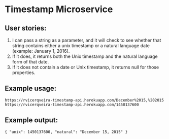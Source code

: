 # Timestamp Microservice
## User stories:
1) I can pass a string as a parameter, and it will check to see whether that string contains either a unix timestamp or a natural language date (example: January 1, 2016).
2) If it does, it returns both the Unix timestamp and the natural language form of that date.
3) If it does not contain a date or Unix timestamp, it returns null for those properties.
## Example usage:
```
https://rvicerqveira-timestamp-api.herokuapp.com/December%2015,%202015
https://rvicerqveira-timestamp-api.herokuapp.com/1450137600
```
## Example output:
```
{ "unix": 1450137600, "natural": "December 15, 2015" }
```
